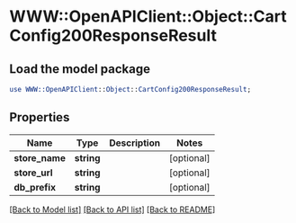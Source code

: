 # WWW::OpenAPIClient::Object::CartConfig200ResponseResult

## Load the model package
```perl
use WWW::OpenAPIClient::Object::CartConfig200ResponseResult;
```

## Properties
Name | Type | Description | Notes
------------ | ------------- | ------------- | -------------
**store_name** | **string** |  | [optional] 
**store_url** | **string** |  | [optional] 
**db_prefix** | **string** |  | [optional] 

[[Back to Model list]](../README.md#documentation-for-models) [[Back to API list]](../README.md#documentation-for-api-endpoints) [[Back to README]](../README.md)


